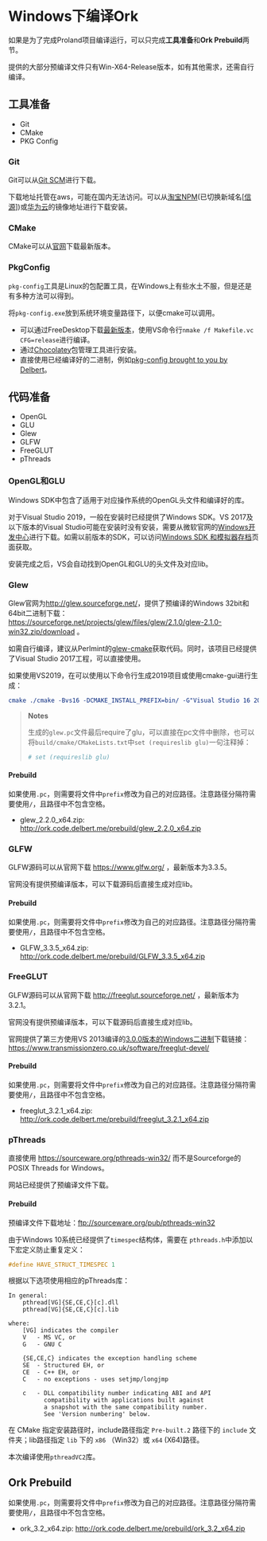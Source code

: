 # Windows下编译Ork

如果是为了完成Proland项目编译运行，可以只完成**工具准备**和**Ork Prebuild**两节。

提供的大部分预编译文件只有Win-X64-Release版本，如有其他需求，还需自行编译。

## 工具准备

- Git
- CMake
- PKG Config

### Git

Git可以从[Git SCM](https://git-scm.com/)进行下载。

下载地址托管在aws，可能在国内无法访问。可以从[淘宝NPM](https://npmmirror.com/mirrors/git-for-windows/)(已切换新域名[[信源](https://developer.aliyun.com/article/801032)])或[华为云](https://mirrors.huaweicloud.com/git-for-windows/)的镜像地址进行下载安装。

### CMake

CMake可以从[官网](https://cmake.org/download/)下载最新版本。

### PkgConfig

`pkg-config`工具是Linux的包配置工具，在Windows上有些水土不服，但是还是有多种方法可以得到。

将`pkg-config.exe`放到系统环境变量路径下，以便cmake可以调用。

- 可以通过FreeDesktop下载[最新版本](https://gitlab.freedesktop.org/pkg-config/pkg-config/-/tags/pkg-config-0.29.2)，使用VS命令行`nmake /f Makefile.vc CFG=release`进行编译。
- 通过[Chocolatey](https://chocolatey.org)包管理工具进行安装。
- 直接使用已经编译好的二进制，例如[pkg-config brought to you by Delbert](http://ork-graphics.sourceforge.net/tools/pkg-config.exe)。

## 代码准备

- OpenGL
- GLU
- Glew
- GLFW
- FreeGLUT
- pThreads

### OpenGL和GLU

Windows SDK中包含了适用于对应操作系统的OpenGL头文件和编译好的库。

对于Visual Studio 2019，一般在安装时已经提供了Windows SDK。VS 2017及以下版本的Visual Studio可能在安装时没有安装，需要从微软官网的[Windows开发中心](https://developer.microsoft.com/windows/downloads/windows-sdk/)进行下载。如需以前版本的SDK，可以访问[Windows SDK 和模拟器存档](https://developer.microsoft.com/windows/downloads/windows-sdk/)页面获取。

安装完成之后，VS会自动找到OpenGL和GLU的头文件及对应lib。

### Glew

Glew官网为<http://glew.sourceforge.net/>，提供了预编译的Windows 32bit和64bit二进制下载：https://sourceforge.net/projects/glew/files/glew/2.1.0/glew-2.1.0-win32.zip/download 。

如需自行编译，建议从Perlmint的[glew-cmake](https://github.com/Perlmint/glew-cmake)获取代码。同时，该项目已经提供了Visual Studio 2017工程，可以直接使用。

如果使用VS2019，在可以使用以下命令行生成2019项目或使用cmake-gui进行生成：

```cmake
cmake ./cmake -Bvs16 -DCMAKE_INSTALL_PREFIX=bin/ -G"Visual Studio 16 2019"
```

> **Notes**
>
> 生成的`glew.pc`文件最后require了glu，可以直接在pc文件中删除，也可以将`build/cmake/CMakeLists.txt`中`set (requireslib glu)`一句注释掉：
>
> ```cmake
> # set (requireslib glu)
> ```

#### Prebuild

如果使用`.pc`，则需要将文件中`prefix`修改为自己的对应路径。注意路径分隔符需要使用`/`，且路径中不包含空格。

- glew_2.2.0_x64.zip: http://ork.code.delbert.me/prebuild/glew_2.2.0_x64.zip

### GLFW

GLFW源码可以从官网下载 https://www.glfw.org/ ，最新版本为3.3.5。

官网没有提供预编译版本，可以下载源码后直接生成对应lib。

#### Prebuild

如果使用`.pc`，则需要将文件中`prefix`修改为自己的对应路径。注意路径分隔符需要使用`/`，且路径中不包含空格。

- GLFW_3.3.5_x64.zip: http://ork.code.delbert.me/prebuild/GLFW_3.3.5_x64.zip

### FreeGLUT

GLFW源码可以从官网下载 http://freeglut.sourceforge.net/ ，最新版本为3.2.1。

官网没有提供预编译版本，可以下载源码后直接生成对应lib。

官网提供了第三方使用VS 2013编译的[3.0.0版本的Windows二进制](https://www.transmissionzero.co.uk/files/software/development/GLUT/freeglut-MSVC.zip)下载链接：https://www.transmissionzero.co.uk/software/freeglut-devel/

#### Prebuild

如果使用`.pc`，则需要将文件中`prefix`修改为自己的对应路径。注意路径分隔符需要使用`/`，且路径中不包含空格。

- freeglut_3.2.1_x64.zip: http://ork.code.delbert.me/prebuild/freeglut_3.2.1_x64.zip

### pThreads

直接使用 https://sourceware.org/pthreads-win32/ 而不是Sourceforge的POSIX Threads for Windows。

网站已经提供了预编译文件下载。

#### Prebuild

预编译文件下载地址：<ftp://sourceware.org/pub/pthreads-win32>

由于Windows 10系统已经提供了`timespec`结构体，需要在 `pthreads.h`中添加以下宏定义防止重复定义：

```c++
#define HAVE_STRUCT_TIMESPEC 1
```

根据以下选项使用相应的pThreads库：

```text
In general:
	pthread[VG]{SE,CE,C}[c].dll
	pthread[VG]{SE,CE,C}[c].lib

where:
	[VG] indicates the compiler
	V	- MS VC, or
	G	- GNU C

	{SE,CE,C} indicates the exception handling scheme
	SE	- Structured EH, or
	CE	- C++ EH, or
	C	- no exceptions - uses setjmp/longjmp

	c	- DLL compatibility number indicating ABI and API
		  compatibility with applications built against
		  a snapshot with the same compatibility number.
		  See 'Version numbering' below.
```

在 CMake 指定安装路径时，include路径指定 `Pre-built.2` 路径下的 `include` 文件夹；lib路径指定 `lib` 下的 `x86` （Win32）或 `x64` (X64)路径。

本次编译使用`pthreadVC2`库。

## Ork Prebuild

如果使用`.pc`，则需要将文件中`prefix`修改为自己的对应路径。注意路径分隔符需要使用`/`，且路径中不包含空格。

- ork_3.2_x64.zip: http://ork.code.delbert.me/prebuild/ork_3.2_x64.zip

